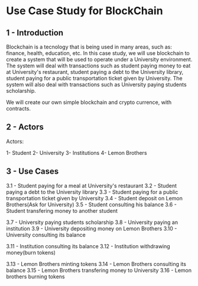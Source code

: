 # Use Case Study for BlockChain

## 1 - Introduction

Blockchain is a tecnology that is being used in many areas, such as: finance, health, education, etc. In this case study, we will use blockchain to create a system that will be used to operate under a University environment. The system will deal with transactions such as student paying money to eat at University's restaurant, student paying a debt to the University library, student paying for a public transportation ticket given by University. The system will also deal with transactions such as University paying students scholarship.

We will create our own simple blockchain and crypto currence, with contracts.

## 2 - Actors

Actors:

1- Student
2- University
3- Institutions
4- Lemon Brothers

## 3 - Use Cases

3.1 -  Student paying for a meal at University's restaurant
3.2 -  Student paying a debt to the University library
3.3 -  Student paying for a public transportation ticket given by University
3.4 -  Student deposit on Lemon Brothers(Ask for University)
3.5 -  Student consulting his balance
3.6 -  Student transfering money to another student

3.7 -  University paying students scholarship
3.8 -  University paying an institution
3.9 -  University depositing money on Lemon Brothers
3.10 - University consulting its balance

3.11 - Institution consulting its balance
3.12 - Institution withdrawing money(burn tokens)

3.13 - Lemon Brothers minting tokens
3.14 - Lemon Brothers consulting its balance
3.15 - Lemon Brothers transfering money to University
3.16 - Lemon brothers burning tokens

